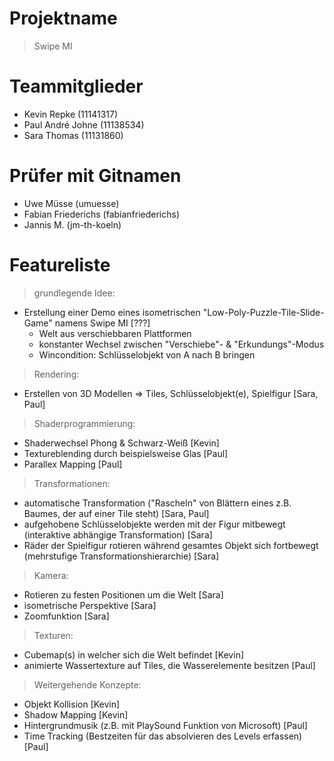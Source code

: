 # Projektname
>Swipe MI

# Teammitglieder
- Kevin Repke (11141317)
- Paul André Johne (11138534)
- Sara Thomas (11131860)

# Prüfer mit Gitnamen
- Uwe Müsse (umuesse)
- Fabian Friederichs (fabianfriederichs)
- Jannis M. (jm-th-koeln)

# Featureliste
>grundlegende Idee:
- Erstellung einer Demo eines isometrischen "Low-Poly-Puzzle-Tile-Slide-Game" namens Swipe MI [???]
  - Welt aus verschiebbaren Plattformen
  - konstanter Wechsel zwischen "Verschiebe"- & "Erkundungs"-Modus
  - Wincondition: Schlüsselobjekt von A nach B bringen
>Rendering:
- Erstellen von 3D Modellen => Tiles, Schlüsselobjekt(e), Spielfigur [Sara, Paul]
>Shaderprogrammierung:
- Shaderwechsel Phong & Schwarz-Weiß [Kevin]
- Textureblending durch beispielsweise Glas [Paul]
- Parallex Mapping [Paul]
>Transformationen:
- automatische Transformation ("Rascheln" von Blättern eines z.B. Baumes, der auf einer Tile steht) [Sara, Paul]
- aufgehobene Schlüsselobjekte werden mit der Figur mitbewegt (interaktive abhängige Transformation) [Sara]
- Räder der Spielfigur rotieren während gesamtes Objekt sich fortbewegt (mehrstufige Transformationshierarchie) [Sara]
>Kamera:
- Rotieren zu festen Positionen um die Welt [Sara]
- isometrische Perspektive [Sara]
- Zoomfunktion [Sara]
>Texturen:
- Cubemap(s) in welcher sich die Welt befindet [Kevin]
- animierte Wassertexture auf Tiles, die Wasserelemente besitzen [Paul]
>Weitergehende Konzepte:
- Objekt Kollision [Kevin]
- Shadow Mapping [Kevin]
- Hintergrundmusik (z.B. mit PlaySound Funktion von Microsoft) [Paul]
- Time Tracking (Bestzeiten für das absolvieren des Levels erfassen) [Paul]
